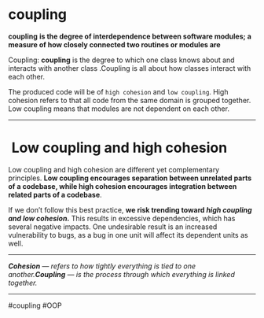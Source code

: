 # coupling
****coupling**** **is the degree of interdependence between software modules; a measure of how closely connected two routines or modules are**

Coupling: **coupling** is the degree to which one class knows about and interacts with another class .Coupling is all about how classes interact with each other.

The produced code will be of `high cohesion` and `low coupling`. High cohesion refers to that all code from the same domain is grouped together. Low coupling means that modules are not dependent on each other.
***

#  Low coupling and high cohesion

Low coupling and high cohesion are different yet complementary principles. **Low coupling encourages separation between unrelated parts of a codebase, while high cohesion encourages integration between related parts of a codebase**.

If we don’t follow this best practice, **we risk trending toward _high coupling and low cohesion_.** This results in excessive dependencies, which has several negative impacts. One undesirable result is an increased vulnerability to bugs, as a bug in one unit will affect its dependent units as well.
***
**_Cohesion_** _— refers to how tightly everything is tied to one another._**_Coupling_** _— is the process through which everything is linked together._
***

  
#coupling
#OOP 

